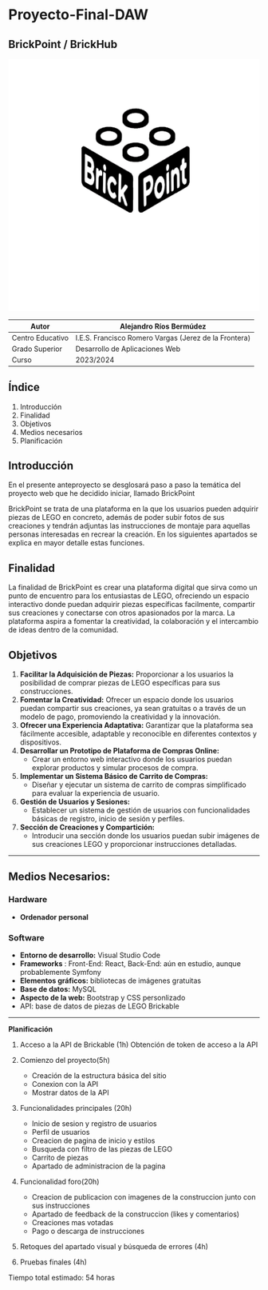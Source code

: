 # Proyecto-Final-DAW


## BrickPoint / BrickHub

<img src="logo1.jpg">

| Autor            | Alejandro Ríos Bermúdez                             |
| ---------------- | ----------------------------------------------------- |
| Centro Educativo | I.E.S. Francisco Romero Vargas (Jerez de la Frontera) |
| Grado Superior   | Desarrollo de Aplicaciones Web                        |
| Curso            | 2023/2024                                             |

## Índice

1. Introducción
2. Finalidad
3. Objetivos
4. Medios necesarios
5. Planificación

## Introducción

En el presente anteproyecto se desglosará paso a paso la temática del proyecto web que he decidido iniciar, llamado BrickPoint

BrickPoint se trata de una plataforma en la que los usuarios pueden adquirir piezas de LEGO en concreto, además de poder subir fotos de sus creaciones y tendrán adjuntas las instrucciones de montaje para aquellas personas interesadas en recrear la creación. En los siguientes apartados se explica en mayor detalle estas funciones.

## Finalidad

La finalidad de BrickPoint es crear una plataforma digital que sirva como un punto de encuentro para los entusiastas de LEGO, ofreciendo un espacio interactivo donde puedan adquirir piezas específicas facilmente, compartir sus creaciones y conectarse con otros apasionados por la marca. La plataforma aspira a fomentar la creatividad, la colaboración y el intercambio de ideas dentro de la comunidad.

## Objetivos

1. **Facilitar la Adquisición de Piezas:** Proporcionar a los usuarios la posibilidad de comprar piezas de LEGO específicas para sus construcciones.
2. **Fomentar la Creatividad:** Ofrecer un espacio donde los usuarios puedan compartir sus creaciones, ya sean gratuitas o a través de un modelo de pago, promoviendo la creatividad y la innovación.
3. **Ofrecer una Experiencia Adaptativa:** Garantizar que la plataforma sea fácilmente accesible, adaptable y reconocible en diferentes contextos y dispositivos.
4. **Desarrollar un Prototipo de Plataforma de Compras Online:**
   * Crear un entorno web interactivo donde los usuarios puedan explorar productos y simular procesos de compra.
5. **Implementar un Sistema Básico de Carrito de Compras:**
   * Diseñar y ejecutar un sistema de carrito de compras simplificado para evaluar la experiencia de usuario.
6. **Gestión de Usuarios y Sesiones:**
   * Establecer un sistema de gestión de usuarios con funcionalidades básicas de registro, inicio de sesión y perfiles.
7. **Sección de Creaciones y Compartición:**
   * Introducir una sección donde los usuarios puedan subir imágenes de sus creaciones LEGO y proporcionar instrucciones detalladas.

---

## Medios Necesarios:

### Hardware

* **Ordenador personal**

### Software

* **Entorno de desarrollo:** Visual Studio Code
* **Frameworks** : Front-End: React, Back-End: aún en estudio, aunque probablemente Symfony
* **Elementos gráficos:** bibliotecas de imágenes gratuitas
* **Base de datos:** MySQL
* **Aspecto de la web:** Bootstrap y CSS personlizado
* API: base de datos de piezas de LEGO Brickable

---

**Planificación**

1. Acceso a la API de Brickable (1h) Obtención de token de acceso a la API
2. Comienzo del proyecto(5h)

   - Creación de la estructura básica del sitio
   - Conexion con la API
   - Mostrar datos de la API
3. Funcionalidades principales (20h)

   - Inicio de sesion y registro de usuarios
   - Perfil de usuarios
   - Creacion de pagina de inicio y estilos
   - Busqueda con filtro de las piezas de LEGO
   - Carrito de piezas
   - Apartado de administracion de la pagina
4. Funcionalidad foro(20h)

   - Creacion de publicacion con imagenes de la construccion junto con sus instrucciones
   - Apartado de feedback de la construccion (likes y comentarios)
   - Creaciones mas votadas
   - Pago o descarga de instrucciones
5. Retoques del apartado visual y búsqueda de errores (4h)
6. Pruebas finales (4h)

Tiempo total estimado: 54 horas
